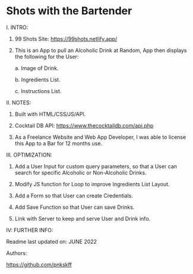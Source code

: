 # Shots with the Bartender

I. INTRO:

  1. 99 Shots Site: https://99shots.netlify.app/

  2. This is an App to pull an Alcoholic Drink at Random, App then displays the following for the User:

     a. Image of Drink.
  
     b. Ingredients List.
  
     c. Instructions List.

II. NOTES: 

  1. Built with HTML/CSS/JS/API.
  
  2. Cocktail DB API: https://www.thecocktaildb.com/api.php
  
  3. As a Freelance Website and Web App Developer, I was able to license this App to a Bar for 12 months use.

III. OPTIMIZATION: 

  1. Add a User Input for custom query parameters, so that a User can search for specific Alcoholic or Non-Alcoholic Drinks.
  
  2. Modify JS function for Loop to improve Ingredients List Layout. 
  
  3. Add a Form so that User can create Credentials.
  
  4. Add Save Function so that User can save Drinks.
  
  5. Link with Server to keep and serve User and Drink info.

IV: FURTHER INFO:

Readme last updated on: JUNE 2022

Authors:

https://github.com/pnkskff
